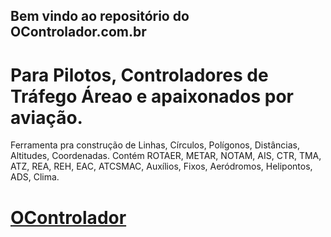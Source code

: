 ## Bem vindo ao repositório do OControlador.com.br

# Para Pilotos, Controladores de Tráfego Áreao e apaixonados por aviação.
Ferramenta pra construção de Linhas, Círculos, Polígonos, Distâncias, Altitudes, Coordenadas.
Contém ROTAER, METAR, NOTAM, AIS, CTR, TMA, ATZ, REA, REH, EAC, ATCSMAC, Auxílios, Fixos, Aeródromos, Helipontos, ADS, Clima.

# [OControlador](https://www.ocontrolador.com.br)
